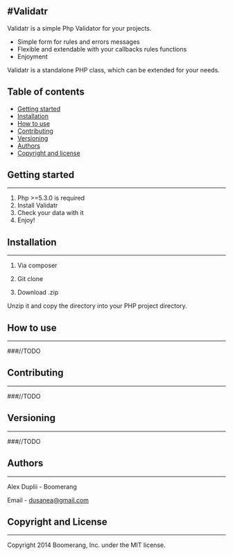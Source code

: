 #Validatr
---

Validatr is a simple Php Validator for your projects.

  - Simple form for rules and errors messages
  - Flexible and extendable with your callbacks rules functions
  - Enjoyment

Validatr is a standalone PHP class, which can be extended for your needs.

## Table of contents

 - [Getting started](#getting-started)
 - [Installation](#installation)
 - [How to use](#how-to-use)
 - [Contributing](#contributing)
 - [Versioning](#versioning)
 - [Authors](#authors)
 - [Copyright and license](#copyright-and-license)

## Getting started
---

1. Php >=5.3.0 is required
2. Install Validatr
3. Check your data with it
4. Enjoy!

## Installation
---

1) Via composer

2) Git clone

3) Download .zip

Unzip it and copy the directory into your PHP project directory.

## How to use
---

###//TODO


## Contributing
---

###//TODO


## Versioning
---

###//TODO


## Authors
---

Alex Duplii - Boomerang

Email - dusanea@gmail.com

## Copyright and License
---

Copyright 2014 Boomerang, Inc. under the MIT license.
    